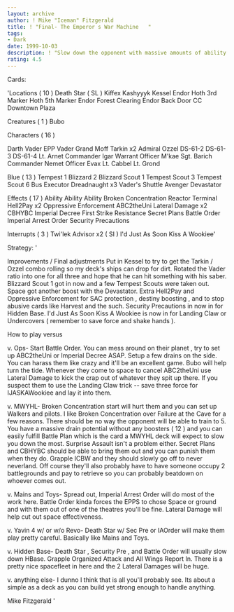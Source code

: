 ```yaml
---
layout: archive
author: ! Mike "Iceman" Fitzgerald
title: ! "Final- The Emperor s War Machine   "
tags:
- Dark
date: 1999-10-03
description: ! "Slow down the opponent with massive amounts of ability and win with drains on the side or by running over anything they throw out."
rating: 4.5
---
```

Cards: 

'Locations  ( 10 )
Death Star ( SL )
Kiffex
Kashyyyk
Kessel
Endor
Hoth  3rd Marker
Hoth  5th Marker
Endor  Forest Clearing
Endor  Back Door
CC Downtown Plaza

Creatures  ( 1 )
Bubo

Characters  ( 16 )

Darth Vader
EPP Vader
Grand Moff Tarkin x2
Admiral Ozzel
DS-61-2
DS-61-3
DS-61-4
Lt. Arnet
Commander Igar
Warrant Officer M'kae
Sgt. Barich
Commander Nemet
Officer Evax
Lt. Cabbel
Lt. Grond

Blue  ( 13 )
Tempest 1
Blizzard 2
Blizzard Scout 1
Tempest Scout 3
Tempest Scout 6
Bus
Executor
Dreadnaught x3
Vader's Shuttle
Avenger
Devastator

Effects  ( 17 )
Ability Ability Ability
Broken Concentration
Reactor Terminal
Hell2Pay x2
Oppressive Enforcement
ABC2theUni
Lateral Damage x2
CBHYBC
Imperial Decree
First Strike
Resistance
Secret Plans
Battle Order
Imperial Arrest Order
Security Precautions

Interrupts  ( 3 )
Twi'lek Advisor x2 ( SI )
I'd Just As Soon Kiss A Wookiee'

Strategy: '

Improvements / Final adjustments  Put in Kessel to try to get the Tarkin / Ozzel combo rolling so my deck's ships can drop for dirt. Rotated the Vader ratio into one for all three and hope that he can hit something with his saber. Blizzard Scout 1 got in now and a few Tempest Scouts were taken out. Space got another boost with the Devastator. Extra Hell2Pay and Oppressive Enforcement for SAC protection , destiny boosting , and to stop abusive cards like Harvest and the such. Security Precautions in now in for Hidden Base. I'd Just As Soon Kiss A Wookiee is now in for Landing Claw or Undercovers ( remember to save force and shake hands ).

How to play versus 

v. Ops- Start Battle Order. You can mess around on their planet , try to set up ABC2theUni or Imperial Decree ASAP. Setup a few drains on the side. You can harass them like crazy and it'll be an excellent game. Bubo will help turn the tide. Whenever they come to space to cancel ABC2theUni use Lateral Damage to kick the crap out of whatever they spit up there. If you suspect them to use the Landing Claw trick -- save three force for IJASKAWookiee and lay it into them.

v. MWYHL- Broken Concentration start will hurt them and you can set up Walkers and pilots. I like Broken Concentration over Failure at the Cave for a few reasons. There should be no way the opponent will be able to train to 5. You have a massive drain potential without any boosters ( 12 ) and you can easily fulfill Battle Plan which is the card a MWYHL deck will expect to slow you down the most. Surprise Assault isn't a problem either. Secret Plans and CBHYBC should be able to bring them out and you can punish them when they do. Grapple ICBW and they should slowly go off to never neverland. Off course they'll also probably have to have someone occupy 2 battlegrounds and pay to retrieve so you can probably beatdown on whoever comes out.

v. Mains and Toys- Spread out, Imperial Arrest Order will do most of the work here. Battle Order kinda forces the EPPS to chose Space or ground and with them out of one of the theatres you'll be fine. Lateral Damage will help cut out space effectiveness.

v. Yavin 4 w/ or w/o Revo- Death Star w/ Sec Pre or IAOrder will make them play pretty careful. Basically like Mains and Toys.

v. Hidden Base- Death Star , Security Pre , and Battle Order will usually slow down HBase. Grapple Organized Attack and All Wings Report In. There is a pretty nice spacefleet in here and the 2 Lateral Damages will be huge.

v. anything else- I dunno I think that is all you'll probably see. Its about a simple as a deck as you can build yet strong enough to handle anything.

Mike Fitzgerald '